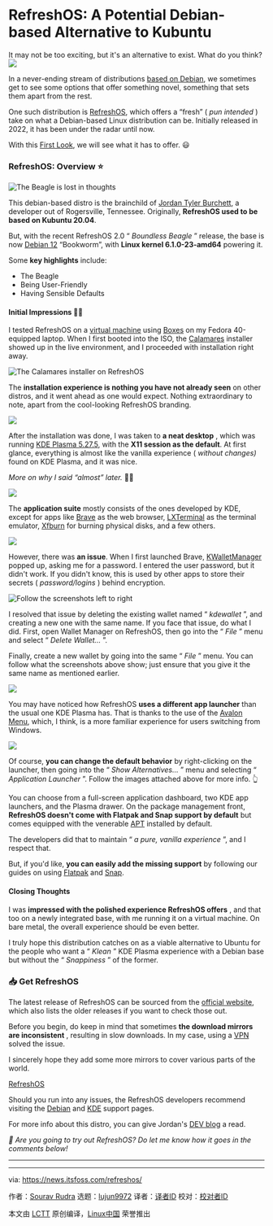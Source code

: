 [#]: subject: "RefreshOS: A Potential Debian-based Alternative to Kubuntu"
[#]: via: "https://news.itsfoss.com/refreshos/"
[#]: author: "Sourav Rudra https://news.itsfoss.com/author/sourav/"
[#]: collector: "lujun9972/lctt-scripts-1705972010"
[#]: translator: " "
[#]: reviewer: " "
[#]: publisher: " "
[#]: url: " "

RefreshOS: A Potential Debian-based Alternative to Kubuntu
======
It may not be too exciting, but it's an alternative to exist. What do
you think?
[![][1]][2]

In a never-ending stream of distributions [based on Debian][3], we sometimes get to see some options that offer something novel, something that sets them apart from the rest.

One such distribution is [RefreshOS][4], which offers a “fresh” ( _pun intended_ ) take on what a Debian-based Linux distribution can be. Initially released in 2022, it has been under the radar until now.

With this [First Look][5], we will see what it has to offer. 😃

### RefreshOS: Overview ⭐

![The Beagle is lost in thoughts][6]

This debian-based distro is the brainchild of [Jordan Tyler Burchett][7], a developer out of Rogersville, Tennessee. Originally, **RefreshOS used to be based on Kubuntu 20.04**.

But, with the recent RefreshOS 2.0 “ _Boundless Beagle_ ” release, the base is now [Debian 12][8] “Bookworm”, with **Linux kernel 6.1.0-23-amd64** powering it.

Some **key highlights** include:

  * The Beagle
  * Being User-Friendly
  * Having Sensible Defaults



#### Initial Impressions 👨‍💻

I tested RefreshOS on a [virtual machine][9] using [Boxes][10] on my Fedora 40-equipped laptop. When I first booted into the ISO, the [Calamares][11] installer showed up in the live environment, and I proceeded with installation right away.

![The Calamares installer on RefreshOS][12]

The **installation experience is nothing you have not already seen** on other distros, and it went ahead as one would expect. Nothing extraordinary to note, apart from the cool-looking RefreshOS branding.

![][13]

After the installation was done, I was taken to **a neat desktop** , which was running [KDE Plasma 5.27.5][14], with the **X11 session as the default**. At first glance, everything is almost like the vanilla experience ( _without changes)_ found on KDE Plasma, and it was nice.

_More on why I said “almost” later._ 😶‍🌫️

![][15]

The **application suite** mostly consists of the ones developed by KDE, except for apps like [Brave][16] as the web browser, [LXTerminal][17] as the terminal emulator, [Xfburn][18] for burning physical disks, and a few others.

![][19]

However, there was **an issue**. When I first launched Brave, [KWalletManager][20] popped up, asking me for a password. I entered the user password, but it didn't work. If you didn't know, this is used by other apps to store their secrets ( _password/logins_ ) behind encryption.

![Follow the screenshots left to right][21]

I resolved that issue by deleting the existing wallet named “ _kdewallet_ ”, and creating a new one with the same name. If you face that issue, do what I did. First, open Wallet Manager on RefreshOS, then go into the “ _File_ ” menu and select “ _Delete Wallet…_ ”.

Finally, create a new wallet by going into the same “ _File_ ” menu. You can follow what the screenshots above show; just ensure that you give it the same name as mentioned earlier.

![][22]

You may have noticed how RefreshOS **uses a different app launcher** than the usual one KDE Plasma has. That is thanks to the use of the [Avalon Menu][23], which, I think, is a more familiar experience for users switching from Windows.

![][24]

Of course, **you can change the default behavior** by right-clicking on the launcher, then going into the “ _Show Alternatives…_ ” menu and selecting “ _Application Launcher_ ”. Follow the images attached above for more info. 👆

You can choose from a full-screen application dashboard, two KDE app launchers, and the Plasma drawer. On the package management front, **RefreshOS doesn't come with Flatpak and Snap support by default** but comes equipped with the venerable [APT][25] installed by default.

The developers did that to maintain “ _a pure, vanilla experience_ ”, and I respect that.

But, if you'd like, **you can easily add the missing support** by following our guides on using [Flatpak][26] and [Snap][27].

#### Closing Thoughts

I was **impressed with the polished experience RefreshOS offers** , and that too on a newly integrated base, with me running it on a virtual machine. On bare metal, the overall experience should be even better.

I truly hope this distribution catches on as a viable alternative to Ubuntu for the people who want a “ _Klean_ ” KDE Plasma experience with a Debian base but without the “ _Snappiness_ ” of the former.

### 📥 Get RefreshOS

The latest release of RefreshOS can be sourced from the [official website][28], which also lists the older releases if you want to check those out.

Before you begin, do keep in mind that sometimes **the download mirrors are inconsistent** , resulting in slow downloads. In my case, using a [VPN][29] solved the issue.

I sincerely hope they add some more mirrors to cover various parts of the world.

[RefreshOS][28]

Should you run into any issues, the RefreshOS developers recommend visiting the [Debian][30] and [KDE][31] support pages.

For more info about this distro, you can give Jordan's [DEV blog][32] a read.

_💬 Are you going to try out RefreshOS? Do let me know how it goes in the comments below!_

* * *

--------------------------------------------------------------------------------

via: https://news.itsfoss.com/refreshos/

作者：[Sourav Rudra][a]
选题：[lujun9972][b]
译者：[译者ID](https://github.com/译者ID)
校对：[校对者ID](https://github.com/校对者ID)

本文由 [LCTT](https://github.com/LCTT/TranslateProject) 原创编译，[Linux中国](https://linux.cn/) 荣誉推出

[a]: https://news.itsfoss.com/author/sourav/
[b]: https://github.com/lujun9972
[1]: https://news.itsfoss.com/assets/images/pikapods-banner-v3.webp
[2]: https://www.pikapods.com/?utm_campaign=banner-2024-05&utm_source=itsfoss
[3]: https://itsfoss.com/debian-based-distros/
[4]: https://refreshos.org/
[5]: https://news.itsfoss.com/tag/first-look/
[6]: https://news.itsfoss.com/content/images/2024/08/Refresh_OS_a.jpg
[7]: https://x.com/JTBurchett
[8]: https://news.itsfoss.com/debian-12-release/
[9]: https://itsfoss.com/virtual-machine/
[10]: https://apps.gnome.org/Boxes/
[11]: https://calamares.io/
[12]: https://news.itsfoss.com/content/images/2024/08/Refresh_OS_b.jpg
[13]: https://news.itsfoss.com/content/images/2024/08/Refresh_OS_e2.jpg
[14]: https://kde.org/announcements/plasma/5/5.27.5/
[15]: https://news.itsfoss.com/content/images/2024/08/Refresh_OS_e.jpg
[16]: https://brave.com/
[17]: https://github.com/lxde/lxterminal
[18]: https://docs.xfce.org/apps/xfburn/start
[19]: https://news.itsfoss.com/content/images/2024/08/Refresh_OS_f.jpg
[20]: https://apps.kde.org/kwalletmanager5/
[21]: https://news.itsfoss.com/content/images/2024/08/Refresh_OS_g.jpg
[22]: https://news.itsfoss.com/content/images/2024/08/Refresh_OS_k-1.jpg
[23]: https://store.kde.org/p/1386465/
[24]: https://news.itsfoss.com/content/images/2024/08/Refresh_OS_l-1.jpg
[25]: https://en.wikipedia.org/wiki/APT_(software)
[26]: https://itsfoss.com/flatpak-guide/
[27]: https://itsfoss.com/install-snap-linux/
[28]: https://refreshos.org/downloads.html
[29]: https://itsfoss.com/best-vpn-linux/
[30]: https://www.debian.org/support
[31]: https://kde.org/support/
[32]: https://dev.to/jordantylerburchett/announcing-the-launch-of-refreshos-20-boundless-beagle-35eo
